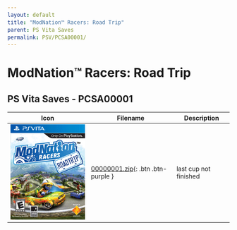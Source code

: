 ```yaml
---
layout: default
title: "ModNation™ Racers: Road Trip"
parent: PS Vita Saves
permalink: PSV/PCSA00001/
---
```

# ModNation™ Racers: Road Trip

## PS Vita Saves - PCSA00001

| Icon | Filename | Description |
|------|----------|-------------|
| ![ModNation™ Racers: Road Trip](icon0.png) | [00000001.zip](00000001.zip){: .btn .btn-purple } | last cup not finished  |
